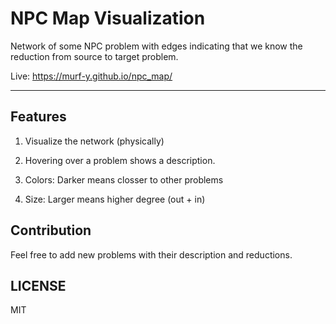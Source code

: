 # NPC Map Visualization

Network of some NPC problem with edges indicating that we know the reduction from source to target problem.

Live: <https://murf-y.github.io/npc_map/>

---

## Features

1. Visualize the network (physically)

2. Hovering over a problem shows a description.

3. Colors: Darker means closser to other problems

4. Size: Larger means higher degree (out + in)

## Contribution

Feel free to add new problems with their description and reductions.

## LICENSE

MIT
